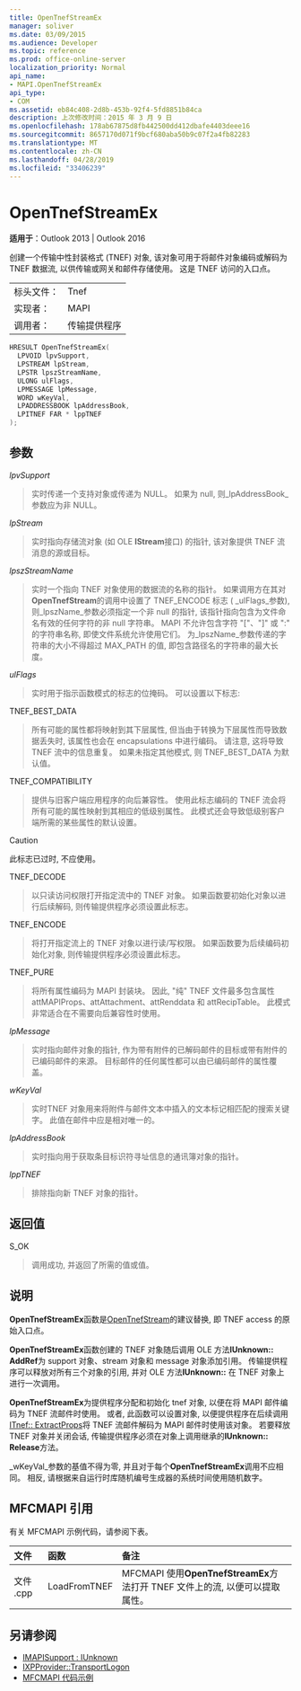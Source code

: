 ```yaml
---
title: OpenTnefStreamEx
manager: soliver
ms.date: 03/09/2015
ms.audience: Developer
ms.topic: reference
ms.prod: office-online-server
localization_priority: Normal
api_name:
- MAPI.OpenTnefStreamEx
api_type:
- COM
ms.assetid: eb84c408-2d8b-453b-92f4-5fd8851b84ca
description: 上次修改时间：2015 年 3 月 9 日
ms.openlocfilehash: 178ab67875d8fb442500dd412dbafe4403deee16
ms.sourcegitcommit: 8657170d071f9bcf680aba50b9c07f2a4fb82283
ms.translationtype: MT
ms.contentlocale: zh-CN
ms.lasthandoff: 04/28/2019
ms.locfileid: "33406239"
---
```

# <a name="opentnefstreamex"></a>OpenTnefStreamEx

**适用于**：Outlook 2013 | Outlook 2016 
  
创建一个传输中性封装格式 (TNEF) 对象, 该对象可用于将邮件对象编码或解码为 TNEF 数据流, 以供传输或网关和邮件存储使用。 这是 TNEF 访问的入口点。 
  
|||
|:-----|:-----|
|标头文件：  <br/> |Tnef  <br/> |
|实现者：  <br/> |MAPI  <br/> |
|调用者：  <br/> |传输提供程序  <br/> |
   
```cpp
HRESULT OpenTnefStreamEx(
  LPVOID lpvSupport,
  LPSTREAM lpStream,
  LPSTR lpszStreamName,
  ULONG ulFlags,
  LPMESSAGE lpMessage,
  WORD wKeyVal,
  LPADDRESSBOOK lpAddressBook,
  LPITNEF FAR * lppTNEF
);
```

## <a name="parameters"></a>参数

_lpvSupport_
  
> 实时传递一个支持对象或传递为 NULL。 如果为 null, 则_lpAddressBook_参数应为非 NULL。 
    
_lpStream_
  
> 实时指向存储流对象 (如 OLE **IStream**接口) 的指针, 该对象提供 TNEF 流消息的源或目标。 
    
_lpszStreamName_
  
> 实时一个指向 TNEF 对象使用的数据流的名称的指针。 如果调用方在其对**OpenTnefStream**的调用中设置了 TNEF_ENCODE 标志 ( _ulFlags_参数), 则_lpszName_参数必须指定一个非 null 的指针, 该指针指向包含为文件命名有效的任何字符的非 null 字符串。 MAPI 不允许包含字符 "["、"]" 或 ":" 的字符串名称, 即使文件系统允许使用它们。 为_lpszName_参数传递的字符串的大小不得超过 MAX_PATH 的值, 即包含路径名的字符串的最大长度。 
    
_ulFlags_
  
> 实时用于指示函数模式的标志的位掩码。 可以设置以下标志:
    
TNEF_BEST_DATA 
  
> 所有可能的属性都将映射到其下层属性, 但当由于转换为下层属性而导致数据丢失时, 该属性也会在 encapsulations 中进行编码。 请注意, 这将导致 TNEF 流中的信息重复。 如果未指定其他模式, 则 TNEF_BEST_DATA 为默认值。 
    
TNEF_COMPATIBILITY 
  
> 提供与旧客户端应用程序的向后兼容性。 使用此标志编码的 TNEF 流会将所有可能的属性映射到其相应的低级别属性。 此模式还会导致低级别客户端所需的某些属性的默认设置。 
    
  > [!CAUTION]
  > 此标志已过时, 不应使用。 
  
TNEF_DECODE 
  
> 以只读访问权限打开指定流中的 TNEF 对象。 如果函数要初始化对象以进行后续解码, 则传输提供程序必须设置此标志。
    
TNEF_ENCODE 
  
> 将打开指定流上的 TNEF 对象以进行读/写权限。 如果函数要为后续编码初始化对象, 则传输提供程序必须设置此标志。
    
TNEF_PURE 
  
> 将所有属性编码为 MAPI 封装块。 因此, "纯" TNEF 文件最多包含属性 attMAPIProps、attAttachment、attRenddata 和 attRecipTable。 此模式非常适合在不需要向后兼容性时使用。
    
_lpMessage_
  
> 实时指向邮件对象的指针, 作为带有附件的已解码邮件的目标或带有附件的已编码邮件的来源。 目标邮件的任何属性都可以由已编码邮件的属性覆盖。
    
_wKeyVal_
  
> 实时TNEF 对象用来将附件与邮件文本中插入的文本标记相匹配的搜索关键字。 此值在邮件中应是相对唯一的。 
    
_lpAddressBook_
  
> 实时指向用于获取条目标识符寻址信息的通讯簿对象的指针。 
    
_lppTNEF_
  
> 排除指向新 TNEF 对象的指针。
    
## <a name="return-value"></a>返回值

S_OK 
  
> 调用成功, 并返回了所需的值或值。
    
## <a name="remarks"></a>说明

**OpenTnefStreamEx**函数是[OpenTnefStream](opentnefstream.md)的建议替换, 即 TNEF access 的原始入口点。 
  
**OpenTnefStreamEx**函数创建的 TNEF 对象随后调用 OLE 方法**IUnknown:: AddRef**为 support 对象、stream 对象和 message 对象添加引用。 传输提供程序可以释放对所有三个对象的引用, 并对 OLE 方法**IUnknown::** 在 TNEF 对象上进行一次调用。 
  
**OpenTnefStreamEx**为提供程序分配和初始化 tnef 对象, 以便在将 MAPI 邮件编码为 TNEF 流邮件时使用。 或者, 此函数可以设置对象, 以便提供程序在后续调用[ITnef:: ExtractProps](itnef-extractprops.md)将 TNEF 流邮件解码为 MAPI 邮件时使用该对象。 若要释放 TNEF 对象并关闭会话, 传输提供程序必须在对象上调用继承的**IUnknown:: Release**方法。 
  
_wKeyVal_参数的基值不得为零, 并且对于每个**OpenTnefStreamEx**调用不应相同。 相反, 请根据来自运行时库随机编号生成器的系统时间使用随机数字。
  
## <a name="mfcmapi-reference"></a>MFCMAPI 引用

有关 MFCMAPI 示例代码，请参阅下表。
  
|**文件**|**函数**|**备注**|
|:-----|:-----|:-----|
|文件 .cpp  <br/> |LoadFromTNEF  <br/> |MFCMAPI 使用**OpenTnefStreamEx**方法打开 TNEF 文件上的流, 以便可以提取属性。  <br/> |
   
## <a name="see-also"></a>另请参阅

- [IMAPISupport : IUnknown](imapisupportiunknown.md)
- [IXPProvider::TransportLogon](ixpprovider-transportlogon.md)
- [MFCMAPI 代码示例](mfcmapi-as-a-code-sample.md)

